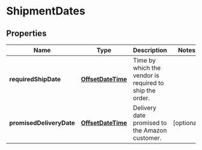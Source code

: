 
# ShipmentDates

## Properties
Name | Type | Description | Notes
------------ | ------------- | ------------- | -------------
**requiredShipDate** | [**OffsetDateTime**](OffsetDateTime.md) | Time by which the vendor is required to ship the order. | 
**promisedDeliveryDate** | [**OffsetDateTime**](OffsetDateTime.md) | Delivery date promised to the Amazon customer. |  [optional]




